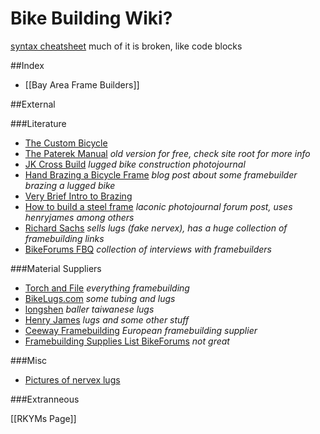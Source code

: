 # Bike Building Wiki?
[syntax cheatsheet](https://github.com/adam-p/markdown-here/wiki/Markdown-Cheatsheet)
much of it is broken, like code blocks

##Index

+ [[Bay Area Frame Builders]]

##External

###Literature
+ [The Custom Bicycle](http://www.classicrendezvous.com/publications/thecustombicycle.pdf)
+ [The Paterek Manual](http://www.timpaterek.com/paterek.pdf) *old version for free, check site root for more info*
+ [JK Cross Build](http://www.kirkframeworks.com/jk_cross_photos.htm) *lugged bike construction photojournal*
+ [Hand Brazing a Bicycle Frame](http://lovelybike.blogspot.com/2011/02/hand-brazing-bicycle-frame.html) *blog post about some framebuilder brazing a lugged bike*
+ [Very Brief Intro to Brazing](http://www.phred.org/~josh/build/brazing.html)
+ [How to build a steel frame](http://www.bikeforums.net/framebuilders/399311-how-build-lugged-steel-frame-pics.html) *laconic photojournal forum post, uses henryjames among others*
+ [Richard Sachs](http://www.richardsachs.com/) *sells lugs (fake nervex), has a huge collection of framebuilding links*
+ [BikeForums FBQ](http://www.bikeforums.net/framebuilders/104966-fbq-complete-list-edited-daily.html) *collection of interviews with framebuilders*

###Material Suppliers
+ [Torch and File](http://www.torchandfile.com) *everything framebuilding*
+ [BikeLugs.com](https://www.bikelugs.com/) *some tubing and lugs*
+ [longshen](http://www.longshen.com.tw/eng_index.asp) *baller taiwanese lugs*
+ [Henry James](http://www.henryjames.com/) *lugs and some other stuff*
+ [Ceeway Framebuilding](http://www.framebuilding.com/index.htm) *European framebuilding supplier*
+ [Framebuilding Supplies List BikeForums](http://www.bikeforums.net/framebuilders/775610-framebuilding-suppliers.html) *not great*

###Misc
+ [Pictures of nervex lugs](http://www.classiclightweights.co.uk/components/nervex.html)

###Extranneous 

[[RKYMs Page]]
